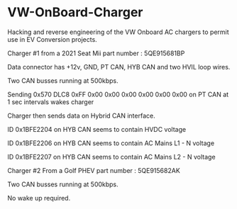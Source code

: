 # VW-OnBoard-Charger
Hacking and reverse engineering of the VW Onboard AC chargers to permit use in EV Conversion projects.

Charger #1 from a 2021 Seat Mii part number : 5QE915681BP

Data connector has +12v, GND, PT CAN, HYB CAN and two HVIL loop wires.

Two CAN busses running at 500kbps.

Sending 0x570 DLC8 0xFF 0x00 0x00 0x00 0x00 0x00 0x00 on PT CAN at 1 sec intervals wakes charger

Charger then sends data on Hybrid CAN interface.

ID 0x1BFE2204 on HYB CAN seems to contain HVDC voltage

ID 0x1BFE2206 on HYB CAN seems to contain AC Mains L1 - N voltage

ID 0x1BFE2207 on HYB CAN seems to contain AC Mains L2 - N voltage


Charger #2 From a Golf PHEV part number : 5QE915682AK

Two CAN busses running at 500kbps.

No wake up required.


